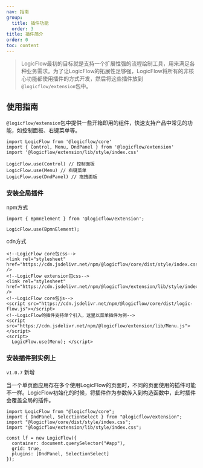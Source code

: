```yaml
---
nav: 指南
group:
  title: 插件功能
  order: 3
title: 插件简介
order: 0
toc: content
---
```


> LogicFlow最初的目标就是支持一个扩展性强的流程绘制工具，用来满足各种业务需求。为了让LogicFlow的拓展性足够强，LogicFlow将所有的非核心功能都使用插件的方式开发，然后将这些插件放到`@logicflow/extension`包中。

## 使用指南

`@logicflow/extension`包中提供一些开箱即用的组件，快速支持产品中常见的功能，如控制面板、右键菜单等。

```tsx | purex | pure
import LogicFlow from '@logicflow/core'
import { Control, Menu, DndPanel } from '@logicflow/extension'
import '@logicflow/extension/lib/style/index.css'

LogicFlow.use(Control) // 控制面板
LogicFlow.use(Menu) // 右键菜单
LogicFlow.use(DndPanel) // 拖拽面板
```

### 安装全局插件

npm方式

```tsx | pure
import { BpmnElement } from '@logicflow/extension';

LogicFlow.use(BpmnElement);
```

cdn方式

```tsx
<!--LogicFlow core包css-->
<link rel="stylesheet" href="https://cdn.jsdelivr.net/npm/@logicflow/core/dist/style/index.css" />
<!--LogicFlow extension包css-->
<link rel="stylesheet" href="https://cdn.jsdelivr.net/npm/@logicflow/extension/lib/style/index.css" />
<!--LogicFlow core包js-->
<script src="https://cdn.jsdelivr.net/npm/@logicflow/core/dist/logic-flow.js"></script>
<!--LogicFlow的插件支持单个引入，这里以菜单插件为例-->
<script src="https://cdn.jsdelivr.net/npm/@logicflow/extension/lib/Menu.js"></script>
<script>
  LogicFlow.use(Menu); </script>
```

### 安装插件到实例上

`v1.0.7` 新增

当一个单页面应用存在多个使用LogicFlow的页面时，不同的页面使用的插件可能不一样。LogicFlow初始化的时候，将插件作为参数传入到构造函数中，此时插件会覆盖全局的插件。

```tsx | pure
import LogicFlow from "@logicflow/core";
import { DndPanel, SelectionSelect } from "@logicflow/extension";
import "@logicflow/core/dist/style/index.css";
import "@logicflow/extension/lib/style/index.css";

const lf = new LogicFlow({
  container: document.querySelector("#app"),
  grid: true,
  plugins: [DndPanel, SelectionSelect]
});
```
